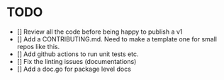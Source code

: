 # TODO

-   [] Review all the code before being happy to publish a v1
-   [] Add a CONTRIBUTING.md. Need to make a template one for small repos like this.
-   [] Add github actions to run unit tests etc.
-   [] Fix the linting issues (documentations)
-   [] Add a doc.go for package level docs
